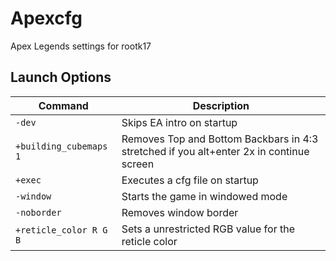 # Apexcfg
Apex Legends settings for rootk17

## Launch Options

| **Command**  | **Description** |
| ------------- | ------------- |
| `-dev`  | Skips EA intro on startup  |
| `+building_cubemaps 1`           | Removes Top and Bottom Backbars in 4:3 stretched if you alt+enter 2x in continue screen  |
| `+exec`  | Executes a cfg file on startup  |
| `-window`  | Starts the game in windowed mode  |
| `-noborder`  | Removes window border  |
| `+reticle_color R G B`  | Sets a unrestricted RGB value for the reticle color |